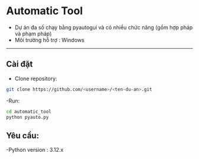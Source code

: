 # Automatic Tool

- Dự án đa số chạy bằng pyautogui và có nhiều chức năng (gồm hợp pháp và phạm pháp)
- Môi trường hỗ trợ : Windows

---

## Cài đặt

- Clone repository:

```bash
git clone https://github.com/<username>/<ten-du-an>.git
```
-Run:
```bash
cd automatic_tool
python pyauto.py
```
## Yêu cầu:

-Python version : 3.12.x
